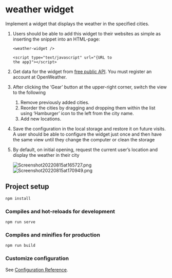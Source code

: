 # weather widget

Implement a widget that displays the weather in the specified cities.

1. Users should be able to add this widget to their websites as simple as inserting the snippet into an HTML-page:

   ```
   <weather-widget />

   <script type="text/javascript" url="{URL to
   the app}"></script>
   ````
2. Get data for the widget from [free public API](https://openweathermap.org/current). You must register an account at OpenWeather.
3. After clicking the ‘Gear’ button at the upper-right corner, switch the view to the following

   1. Remove previously added cities.
   2. Reorder the cities by dragging and dropping them within the list using ‘Hamburger’ icon to the left from the city name.
   3. Add new locations.
4. Save the configuration in the local storage and restore it on future visits. A user
   should be able to configure the widget just once and then have the same view
   until they change the computer or clean the storage
5. By default, on initial opening, request the current user’s location and display the weather in their city


   ![Screenshot20220815at165727.png](./assets/1660572608319-Screenshot%202022-08-15%20at%2016.57.27.png)
   ![Screenshot20220815at170949.png](./assets/Screenshot%202022-08-15%20at%2017.09.49.png)

## Project setup

```
npm install
```

### Compiles and hot-reloads for development

```
npm run serve
```

### Compiles and minifies for production

```
npm run build
```

### Customize configuration

See [Configuration Reference](https://cli.vuejs.org/config/).
